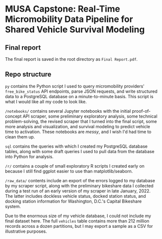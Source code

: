 # MUSA Capstone: Real-Time Micromobility Data Pipeline for Shared Vehicle Survival Modeling

## Final report

The final report is saved in the root directory as `Final Report.pdf`.

## Repo structure

`py` contains the Python script I used to query micromobility providers' `free_bike_status` API endpoints, parse JSON requests, and write structured data to a PostgreSQL database on a minute-to-minute basis. This script is what I would like all my code to look like.

`/notebooks/` contains several Jupyter notebooks with the initial proof-of-concept API scraper, some preliminary exploratory analysis, some technical problem-solving, the revised scraper that I turned into the final script, some more analysis and visualization, and survival modeling to predict vehicle time to activation. These notebooks are _messy_, and I wish I'd had time to clean them up.

`sql` contains the queries with which I created my PostgreSQL database tables, along with some draft queries I used to pull data from the database into Python for analysis.

`/r/` contains a couple of small exploratory R scripts I created early on because I still find ggplot easier to use than matplotlib/seaborn.

`/raw_data/` contents include an export of the errors logged to my database by my scraper script, along with the preliminary bikeshare data I collected during a test run of an early version of my scraper in late January, 2022. The latter includes dockless vehicle status, docked station status, and docking station information for Washington, D.C.'s Capital Bikeshare system.

Due to the enormous size of my vehicle database, I could not include my final dataset here. The full `vehicles` table contains more than 212 million records across a dozen partitions, but I may export a sample as a CSV for illustrative purposes.
